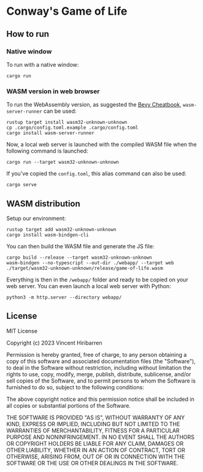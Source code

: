 # Conway's Game of Life


## How to run

### Native window

To run with a native window:

    cargo run

### WASM version in web browser

To run the WebAssembly version, as suggested the [Bevy
Cheatbook](https://bevy-cheatbook.github.io/platforms/wasm.html),
`wasm-server-runner` can be used:

    rustup target install wasm32-unknown-unknown
    cp .cargo/config.toml.example .cargo/config.toml
    cargo install wasm-server-runner

Now, a local web server is launched with the compiled WASM file when the
following command is launched:

    cargo run --target wasm32-unknown-unknown

If you've copied the `config.toml`, this alias command can also be used:

    cargo serve


## WASM distribution

Setup our environment:

    rustup target add wasm32-unknown-unknown
    cargo install wasm-bindgen-cli

You can then build the WASM file and generate the JS file:

    cargo build --release --target wasm32-unknown-unknown
    wasm-bindgen --no-typescript --out-dir ./webapp/ --target web ./target/wasm32-unknown-unknown/release/game-of-life.wasm

Everything is then in the `/webapp/` folder and ready to be copied on your web server.
You can even launch a local web server with Python:

    python3 -m http.server --directory webapp/


## License

MIT License

Copyright (c) 2023 Vincent Hiribarren

Permission is hereby granted, free of charge, to any person obtaining a copy
of this software and associated documentation files (the "Software"), to deal
in the Software without restriction, including without limitation the rights
to use, copy, modify, merge, publish, distribute, sublicense, and/or sell
copies of the Software, and to permit persons to whom the Software is
furnished to do so, subject to the following conditions:

The above copyright notice and this permission notice shall be included in all
copies or substantial portions of the Software.

THE SOFTWARE IS PROVIDED "AS IS", WITHOUT WARRANTY OF ANY KIND, EXPRESS OR
IMPLIED, INCLUDING BUT NOT LIMITED TO THE WARRANTIES OF MERCHANTABILITY,
FITNESS FOR A PARTICULAR PURPOSE AND NONINFRINGEMENT. IN NO EVENT SHALL THE
AUTHORS OR COPYRIGHT HOLDERS BE LIABLE FOR ANY CLAIM, DAMAGES OR OTHER
LIABILITY, WHETHER IN AN ACTION OF CONTRACT, TORT OR OTHERWISE, ARISING FROM,
OUT OF OR IN CONNECTION WITH THE SOFTWARE OR THE USE OR OTHER DEALINGS IN THE
SOFTWARE.